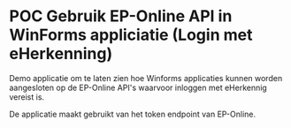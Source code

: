 # POC Gebruik EP-Online API in WinForms appliciatie (Login met eHerkenning)
Demo applicatie om te laten zien hoe Winforms applicaties kunnen worden aangesloten op de EP-Online API's waarvoor inloggen met eHerkennig vereist is.

De applicatie maakt gebruikt van het token endpoint van EP-Online.

